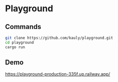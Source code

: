 # Playground

## Commands

```bash
git clone https://github.com/kauly/playground.git
cd playground
cargo run
```

## Demo

https://playground-production-335f.up.railway.app/